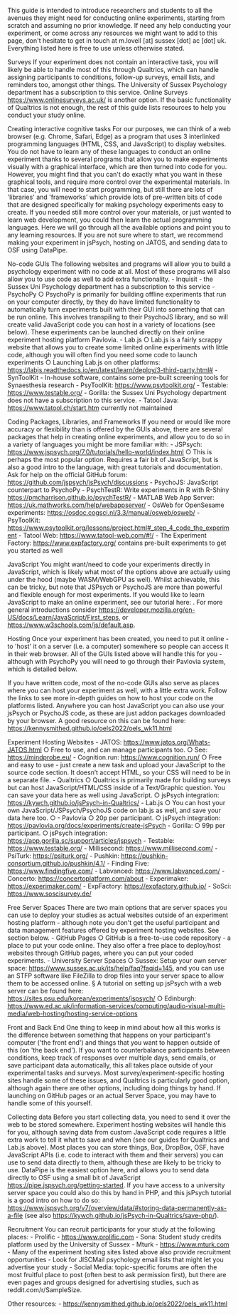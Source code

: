 This guide is intended to introduce researchers and students to all the avenues they might need for conducting online experiments, starting from scratch and assuming no prior knowledge. If need any help conducting your experiment, or come across any resources we might want to add to this page, don't hesitate to get in touch at m.lovell [at] sussex [dot] ac [dot] uk. Everything listed here is free to use unless otherwise stated.

Surveys
If your experiment does not contain an interactive task, you will likely be able to handle most of this through Qualtrics, which can handle assigning participants to conditions, follow-up surveys, email lists, and reminders too, amongst other things. The University of Sussex Psychology department has a subscription to this service. Online Surveys https://www.onlinesurveys.ac.uk/ is another option. If the basic functionality of Qualtrics is not enough, the rest of this guide lists resources to help you conduct your study online.

Creating interactive cognitive tasks
For our purposes, we can think of a web browser (e.g. Chrome, Safari, Edge) as a program that uses 3 interlinked programming languages (HTML, CSS, and JavaScript) to display websites. You do not have to learn any of these languages to conduct an online experiment thanks to several programs that allow you to make experiments visually with a graphical interface, which are then turned into code for you. However, you might find that you can't do exactly what you want in these graphical tools, and require more control over the experimental materials. In that case, you will need to start programming, but still there are lots of 'libraries' and 'frameworks' which provide lots of pre-written bits of code that are designed specifically for making psychology experiments easy to create. If you needed still more control over your materials, or just wanted to learn web development, you could then learn the actual programming languages. Here we will go through all the available options and point you to any learning resources. If you are not sure where to start, we recommend making your experiment in jsPsych, hosting on JATOS, and sending data to OSF using DataPipe.

No-code GUIs
The following websites and programs will allow you to build a psychology experiment with no code at all. Most of these programs will also allow you to use code as well to add extra functionality.
    - Inquisit  - the Sussex Uni Psychology department has a subscription to this service
    - PsychoPy
        ○ PsychoPy is primarily for building offline experiments that run on your computer directly, by they do have limited functionality to automatically turn experiments built with their GUI into something that can be run online. This involves transpiling to their PsychoJS library, and so will create valid JavaScript code you can host in a variety of locations (see below). These experiments can be launched directly on their online experiment hosting platform Pavlovia.
    - Lab.js
        ○ Lab.js is a fairly scrappy website that allows you to create some limited online experiments with little code, although you will often find you need some code to launch experiments
        ○ Launching Lab.js on other platforms: https://labjs.readthedocs.io/en/latest/learn/deploy/3-third-party.html#
    - SynToolKit - In-house software, contains some pre-built screening tools for Synaesthesia research
    - PsyToolKit: https://www.psytoolkit.org/
    - Testable: https://www.testable.org/
    - Gorilla: the Sussex Uni Psychology department does not have a subscription to this service.
    - Tatool Java: https://www.tatool.ch/start.htm currently not maintained

Coding Packages, Libraries, and Frameworks
If you need or would like more accuracy or flexibility than is offered by the GUIs above, there are several packages that help in creating online experiments, and allow you to do so in a variety of languages you might be more familiar with:
    - JSPsych: https://www.jspsych.org/7.0/tutorials/hello-world/index.html
        ○ This is perhaps the most popular option. Requires a fair bit of JavaScript, but is also a good intro to the language, with great tutorials and documentation. Ask for help on the official GitHub forum: https://github.com/jspsych/jsPsych/discussions
    - PsychoJS: JavaScript counterpart to PsychoPy
    - PsychTestR: Write experiments in R with R-Shiny https://pmcharrison.github.io/psychTestR/
    - MATLAB Web App Server: https://uk.mathworks.com/help/webappserver/
    - OsWeb for OpenSesame experiments: https://osdoc.cogsci.nl/3.3/manual/osweb/osweb/
    - PsyToolKit: https://www.psytoolkit.org/lessons/project.html#_step_4_code_the_experiment
    - Tatool Web: https://www.tatool-web.com/#!/
    - The Experiment Factory: https://www.expfactory.org/ contains pre-built experiments to get you started as well

JavaScript
You might want/need to code your experiments directly in JavaScript, which is likely what most of the options above are actually using under the hood (maybe WASM/WebGPU as well). Whilst achievable, this can be tricky, but note that JSPsych or PsychoJS are more than powerful and flexible enough for most experiments. If you would like to learn JavaScript to make an online experiment, see our tutorial here: . For more general introductions consider https://developer.mozilla.org/en-US/docs/Learn/JavaScript/First_steps, or https://www.w3schools.com/js/default.asp.

Hosting
Once your experiment has been created, you need to put it online - to 'host' it on a server (i.e. a computer) somewhere so people can access it in their web browser. All of the GUIs listed above will handle this for you - although with PsychoPy you will need to go through their Pavlovia system, which is detailed below.

If you have written code, most of the no-code GUIs also serve as places where you can host your experiment as well, with a little extra work. Follow the links to see more in-depth guides on how to host your code on the platforms listed. Anywhere you can host JavaScript you can also use your jsPsych or PsychoJS code, as these are just addon packages downloaded by your browser. A good resource on this can be found here: https://kennysmithed.github.io/oels2022/oels_wk11.html

Experiment Hosting Websites
    - JATOS: https://www.jatos.org/Whats-JATOS.html 
        ○ Free to use, and can manage participants too.
        ○ See: https://mindprobe.eu/
    - Cognition.run: https://www.cognition.run/
        ○ Free and easy to use - just create a new task and upload your JavaScript to the source code section. It doesn’t accept HTML, so your CSS will need to be in a separate file.
    - Qualtrics
        ○ Qualtrics is primarily made for building surveys but can host JavaScript/HTML/CSS inside of a Text/Graphic question. You can save your data here as well using JavaScript.
        ○ jsPsych integration: https://kywch.github.io/jsPsych-in-Qualtrics/
    - Lab.js
        ○ You can host your own JavaScript/JSPsych/PsychoJS code on lab.js as well, and save your data here too.
        ○ 
    - Pavlovia
        ○ 20p per participant.
        ○ jsPsych integration: https://pavlovia.org/docs/experiments/create-jsPsych
    - Gorilla:
        ○ 99p per participant.
        ○ jsPsych integration: https://app.gorilla.sc/support/articles/jspsych
    - Testable: https://www.testable.org/
    - Millisecond: https://www.millisecond.com/
    - PsiTurk: https://psiturk.org/
    - Pushkin: https://pushkin-consortium.github.io/pushkin/4.1/
    - Finding Five: https://www.findingfive.com/
    - Labvanced: https://www.labvanced.com/
    - Concerto: https://concertoplatform.com/about
    - Experimaker: https://experimaker.com/
    - ExpFactory: https://expfactory.github.io/
    - SoSci: https://www.soscisurvey.de/

Free Server Spaces
There are two main options that are server spaces you can use to deploy your studies as actual websites outside of an experiment hosting platform - although note you don't get the useful participant and data management features offered by experiment hosting websites. See section below.
    - GitHub Pages
        ○ GitHub is a free-to-use code repository - a place to put your code online. They also offer a free place to deploy/host websites through GitHub pages, where you can put your coded experiments.
    - University Server Spaces
        ○ Sussex: Setup your own server space: https://www.sussex.ac.uk/its/help/faq?faqid=145, and you can use an STFP software like FileZilla to drop files into your server space to allow them to be accessed online.
            § A tutorial on setting up jsPsych with a web server can be found here: https://sites.psu.edu/korean/experiments/jspsych/
        ○ Edinburgh: https://www.ed.ac.uk/information-services/computing/audio-visual-multi-media/web-hosting/hosting-service-options

Front and Back End
One thing to keep in mind about how all this works is the difference between something that happens on your participant's computer ('the front end') and things that you want to happen outside of this (on 'the back end'). If you want to counterbalance participants between conditions, keep track of responses over multiple days, send emails, or save participant data automatically, this all takes place outside of your experimental tasks and surveys. Most survey/experiment-specific hosting sites handle some of these issues, and Qualtrics is particularly good option, although again there are other options, including doing things by hand. If launching on GitHub pages or an actual Server Space, you may have to handle some of this yourself.

Collecting data
Before you start collecting data, you need to send it over the web to be stored somewhere. Experiment hosting websites will handle this for you, although saving data from custom JavaScript code requires a little extra work to tell it what to save and when (see our guides for Qualtrics and Lab.js above). Most places you can store things, Box, DropBox, OSF, have JavaScript APIs (i.e. code to interact with them and their servers) you can use to send data directly to them, although these are likely to be tricky to use. DataPipe is the easiest option here, and allows you to send data directly to OSF using a small bit of JavaScript https://pipe.jspsych.org/getting-started. If you have access to a university server space you could also do this by hand in PHP, and this jsPsych tutorial is a good intro on how to do so: https://www.jspsych.org/v7/overview/data/#storing-data-permanently-as-a-file (see also https://kywch.github.io/jsPsych-in-Qualtrics/save-php/).

Recruitment
You can recruit participants for your study at the following places:
    - Prolific - https://www.prolific.com
    - Sona: Student study credits platform used by the University of Sussex
    - Mturk - https://www.mturk.com
    - Many of the experiment hosting sites listed above also provide recruitment opportunities
    - Look for JISCMail psychology email lists that might let you advertise your study
    - Social Media: topic-specific forums are often the most fruitful place to post (often best to ask permission first), but there are even pages and groups designed for advertising studies, such as reddit.com/r/SampleSize.


Other resources:
    - https://kennysmithed.github.io/oels2022/oels_wk11.html
